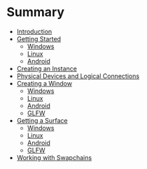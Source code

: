 # Summary

- [Introduction](README.md)
- [Getting Started]()
    - [Windows]()
    - [Linux]()
    - [Android]()
- [Creating an Instance](chap2/creating_an_instance.md)
- [Physical Devices and Logical Connections](chap3/physical_devices_and_logical_connections.md)
- [Creating a Window](chap4/creating_a_window.md)
    - [Windows](chap4/windows.md)
    - [Linux](chap4/linux.md)
    - [Android]()
    - [GLFW]()
- [Getting a Surface](chap5/getting_a_surface.md)
    - [Windows](chap5/windows.md)
    - [Linux]()
    - [Android]()
    - [GLFW]()
- [Working with Swapchains](chap6/working_with_swapchains.md)

